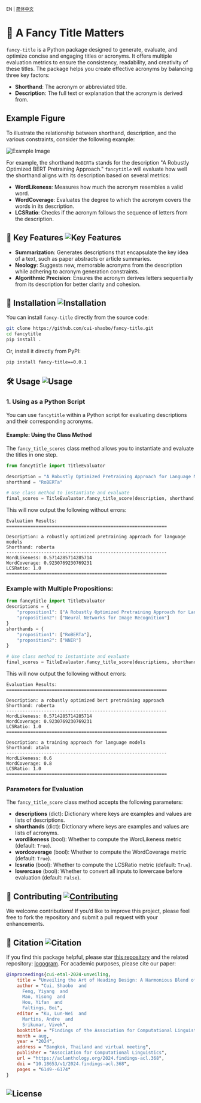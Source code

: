 <small>EN | [简体中文](README_zh.md) </small>
# 📝 A Fancy Title Matters 

`fancy-title` is a Python package designed to generate, evaluate, and optimize concise and engaging titles or acronyms. It offers multiple evaluation metrics to ensure the consistency, readability, and creativity of these titles. The package helps you create effective acronyms by balancing three key factors:

- **Shorthand**: The acronym or abbreviated title.
- **Description**: The full text or explanation that the acronym is derived from.

## Example Figure
To illustrate the relationship between shorthand, description, and the various constraints, consider the following example:

![Example Image](images/example.png)

For example, the shorthand `RoBERTa` stands for the description "A Robustly Optimized BERT Pretraining Approach." `fancytitle` will evaluate how well the shorthand aligns with its description based on several metrics:

- **WordLikeness**: Measures how much the acronym resembles a valid word.
- **WordCoverage**: Evaluates the degree to which the acronym covers the words in its description.
- **LCSRatio**: Checks if the acronym follows the sequence of letters from the description.


## 🌟 Key Features ![Key Features](https://img.shields.io/badge/Key_Features-Highlights-orange) 

- **Summarization**: Generates descriptions that encapsulate the key idea of a text, such as paper abstracts or article summaries.
- **Neology**: Suggests new, memorable acronyms from the description while adhering to acronym generation constraints.
- **Algorithmic Precision**: Ensures the acronym derives letters sequentially from its description for better clarity and cohesion.

## 🚀  Installation ![Installation](https://img.shields.io/badge/Installation-Guide-blue)

You can install `fancy-title` directly from the source code:

```bash
git clone https://github.com/cui-shaobo/fancy-title.git
cd fancytitle
pip install .
```

Or, install it directly from PyPI:
```bash
pip install fancy-title==0.0.1
```


## 🛠️ Usage ![Usage](https://img.shields.io/badge/Usage-Instructions-green)

### 1. Using as a Python Script

You can use `fancytitle` within a Python script for evaluating descriptions and their corresponding acronyms.

#### Example: Using the Class Method

The `fancy_title_scores` class method allows you to instantiate and evaluate the titles in one step.
```python
from fancytitle import TitleEvaluator

description = "A Robustly Optimized Pretraining Approach for Language Models"
shorthand = "RoBERTa"

# Use class method to instantiate and evaluate
final_scores = TitleEvaluator.fancy_title_score(description, shorthand, lowercase=True)
```
This will now output the following without errors:

```plaintext
Evaluation Results:
============================================================

Description: a robustly optimized pretraining approach for language models
Shorthand: roberta
------------------------------------------------------------
WordLikeness: 0.5714285714285714
WordCoverage: 0.9230769230769231
LCSRatio: 1.0
============================================================
```


### Example with Multiple Propositions:
```python
from fancytitle import TitleEvaluator
descriptions = {
    "proposition1": ["A Robustly Optimized Pretraining Approach for Language Models"],
    "proposition2": ["Neural Networks for Image Recognition"]
}
shorthands = {
    "proposition1": ["RoBERTa"],
    "proposition2": ["NNIR"]
}

# Use class method to instantiate and evaluate
final_scores = TitleEvaluator.fancy_title_score(descriptions, shorthands, lowercase=True)

```

This will now output the following without errors:
```plaintext
Evaluation Results:
============================================================

Description: a robustly optimized bert pretraining approach
Shorthand: roberta
------------------------------------------------------------
WordLikeness: 0.5714285714285714
WordCoverage: 0.9230769230769231
LCSRatio: 1.0
============================================================

Description: a training approach for language models
Shorthand: atalm
------------------------------------------------------------
WordLikeness: 0.6
WordCoverage: 0.8
LCSRatio: 1.0
============================================================
```



### Parameters for Evaluation

The `fancy_title_score` class method accepts the following parameters:

- **descriptions** (dict): Dictionary where keys are examples and values are lists of descriptions.
- **shorthands** (dict): Dictionary where keys are examples and values are lists of acronyms.
- **wordlikeness** (bool): Whether to compute the WordLikeness metric (default: `True`).
- **wordcoverage** (bool): Whether to compute the WordCoverage metric (default: `True`).
- **lcsratio** (bool): Whether to compute the LCSRatio metric (default: `True`).
- **lowercase** (bool): Whether to convert all inputs to lowercase before evaluation (default: `False`).

## 🤝 Contributing [![Contributing](https://img.shields.io/badge/Contributing-Welcome-blue)](./CONTRIBUTING.md) 




We welcome contributions! If you’d like to improve this project, please feel free to fork the repository and submit a pull request with your enhancements.

## 📜 Citation ![Citation](https://img.shields.io/badge/Citation-Required-green) 

If you find this package helpful, please star [this repository](https://github.com/cui-shaobo/fancy-title) and the related repository: [logogram](https://github.com/cui-shaobo/logogram). For academic purposes, please cite our paper:

```bibtex
@inproceedings{cui-etal-2024-unveiling,
    title = "Unveiling the Art of Heading Design: A Harmonious Blend of Summarization, Neology, and Algorithm",
    author = "Cui, Shaobo  and
      Feng, Yiyang  and
      Mao, Yisong  and
      Hou, Yifan  and
      Faltings, Boi",
    editor = "Ku, Lun-Wei  and
      Martins, Andre  and
      Srikumar, Vivek",
    booktitle = "Findings of the Association for Computational Linguistics ACL 2024",
    month = aug,
    year = "2024",
    address = "Bangkok, Thailand and virtual meeting",
    publisher = "Association for Computational Linguistics",
    url = "https://aclanthology.org/2024.findings-acl.368",
    doi = "10.18653/v1/2024.findings-acl.368",
    pages = "6149--6174"
}
```


## ![License](https://img.shields.io/badge/License-MIT-blue)

